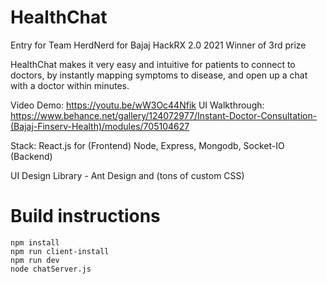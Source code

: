 # HealthChat

Entry for Team HerdNerd for Bajaj HackRX 2.0 2021
Winner of 3rd prize

HealthChat makes it very easy and intuitive for patients to connect to doctors, by instantly mapping symptoms to disease, and open up a chat with a doctor within minutes.

Video Demo: https://youtu.be/wW3Oc44Nfik
UI Walkthrough: https://www.behance.net/gallery/124072977/Instant-Doctor-Consultation-(Bajaj-Finserv-Health)/modules/705104627

Stack:
React.js for (Frontend)
Node, Express, Mongodb, Socket-IO (Backend)

UI Design Library - Ant Design and (tons of custom CSS)

# Build instructions

```
npm install
npm run client-install
npm run dev
node chatServer.js

